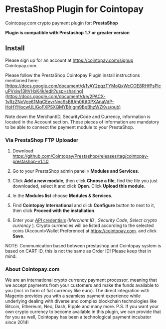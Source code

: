 # PrestaShop Plugin for Cointopay

Cointopay.com crypto payment plugin for: **PrestaShop**

**Plugin is compatible with Prestashop 1.7 or greater version**

## Install

Please sign up for an account at <https://cointopay.com/signup> Cointopay.com.

Please follow the PrestaShop Cointopay Plugin install instructions mentioned here: [https://docs.google.com/document/d/1vAY2pqzTYMoQxWcCOE8RHfPsPlcuPVxiw13ItVHxK4k/edit?usp=sharing](https://docs.google.com/document/d/e/2PACX-1vRzZNxVce61MqCEevrNnc9sB8Ah0Ktt0PXAnaVdP-HoHYHocwULlGoFXPSXQMYBlrigm9BpBhzWZKvs/pub)

Note down the MerchantID, SecurityCode and Currency, information is located in the Account section. These pieces of information are mandatory to be able to connect the payment module to your PrestaShop.

### Via PrestaShop FTP Uploader

1. Download <https://github.com/Cointopay/Prestashop/releases/tag/cointopay-prestashop-v1.1.0>

2. Go to your PrestaShop admin panel » **Modules and Services**.

3. Click **Add a new module**, then click **Choose a file**, find the file you just downloaded, select it and click **Open**. Click **Upload this module**.

4. In the **Modules list** choose **Modules & Services**.

5. Find **Cointopay International** and click **Configure** button to next to it, then click **Proceed with the installation**.

6. Enter your [API credentials](https://cointopay.com) (*Merchant ID* , *Security Code*, *Select crypto currency* ). Crypto currencies will be listed according to the selected coins (Account>Wallet Preference) at <https://cointopay.com>. and click **Save**.

NOTE: Communication based between prestashop and Cointopay system is based on CART ID, this is not the same as Order ID! Please keep that in mind.

### About Cointopay.com
We are an international crypto currency payment processor, meaning that we accept payments from your customers and make the funds available to you (incl. in form of fiat currency like euro). The direct integration with Magento provides you with a seamless payment experience while underlying dealing with diverse and complex blockchain technologies like Bitcoin, Ethereum, Neo, Dash, Ripple and many more. P.S. If you want your own crypto currency to become available in this plugin, we can provide that for you as well, Cointopay has been a technological payment incubator since 2014!

